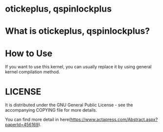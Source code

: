 # otickeplus, qspinlockplus 

# What is otickeplus, qspinlockplus?


# How to Use

If you want to use this kernel, you can usually replace it by using general kernel compilation method.

# LICENSE

It is distributed under the GNU General Public License - see the
  accompanying COPYING file for more details. 


You can find more detail in here(https://www.actapress.com/Abstract.aspx?paperId=456169).

